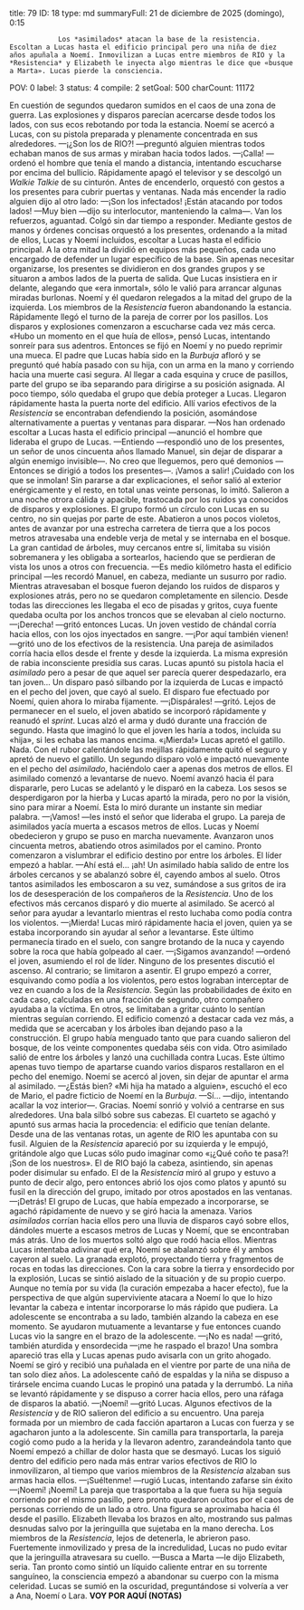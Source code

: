 title:          79
ID:             18
type:           md
summaryFull:    21 de diciembre de 2025 (domingo), 0:15
                
                Los *asimilados* atacan la base de la resistencia. Escoltan a Lucas hasta el edificio principal pero una niña de diez años apuñala a Noemí. Inmovilizan a Lucas entre miembros de RIO y la *Resistencia* y Elizabeth le inyecta algo mientras le dice que «busque a Marta». Lucas pierde la consciencia.
POV:            0
label:          3
status:         4
compile:        2
setGoal:        500
charCount:      11172


En cuestión de segundos quedaron sumidos en el caos de una zona de guerra. Las explosiones y disparos parecían acercarse desde todos los lados, con sus ecos rebotando por toda la estancia.
Noemí se acercó a Lucas, con su pistola preparada y plenamente concentrada en sus alrededores.
—¡¿Son los de RIO?! —preguntó alguien mientras todos echaban manos de sus armas y miraban hacia todos lados.
—¡Calla! —ordenó el hombre que tenía el mando a distancia, intentando escucharse por encima del bullicio. Rápidamente apagó el televisor y se descolgó un *Walkie Talkie* de su cinturón. Antes de encenderlo, orquestó con gestos a los presentes para cubrir puertas y ventanas.
Nada más encender la radio alguien dijo al otro lado:
—¡Son los infectados! ¡Están atacando por todos lados!
—Muy bien —dijo su interlocutor, manteniendo la calma—. Van los refuerzos, aguantad.
Colgó sin dar tiempo a responder.
Mediante gestos de manos y órdenes concisas orquestó a los presentes, ordenando a la mitad de ellos, Lucas y Noemí incluidos, escoltar a Lucas hasta el edificio principal. A la otra mitad la dividió en equipos más pequeños, cada uno encargado de defender un lugar específico de la base.
Sin apenas necesitar organizarse, los presentes se dividieron en dos grandes grupos y se situaron a ambos lados de la puerta de salida.
Que Lucas insistiera en ir delante, alegando que «era inmortal», sólo le valió para arrancar algunas miradas burlonas. Noemí y él quedaron relegados a la mitad del grupo de la izquierda.
Los miembros de la *Resistencia* fueron abandonando la estancia. Rápidamente llegó el turno de la pareja de correr por los pasillos. Los disparos y explosiones comenzaron a escucharse cada vez más cerca.
«Hubo un momento en el que huía de ellos», pensó Lucas, intentando sonreír para sus adentros. Entonces se fijó en Noemí y no puedo reprimir una mueca. El padre que Lucas había sido en la *Burbuja* afloró y se preguntó qué había pasado con su hija, con un arma en la mano y corriendo hacia una muerte casi segura.
Al llegar a cada esquina y cruce de pasillos, parte del grupo se iba separando para dirigirse a su posición asignada. Al poco tiempo, sólo quedaba el grupo que debía proteger a Lucas.
Llegaron rápidamente hasta la puerta norte del edificio. Allí varios efectivos de la *Resistencia* se encontraban defendiendo la posición, asomándose alternativamente a puertas y ventanas para disparar.
—Nos han ordenado escoltar a Lucas hasta el edificio principal —anunció el hombre que lideraba el grupo de Lucas.
—Entiendo —respondió uno de los presentes, un señor de unos cincuenta años llamado Manuel, sin dejar de disparar a algún enemigo invisible—. No creo que lleguemos, pero qué demonios —Entonces se dirigió a todos los presentes—. ¡Vamos a salir! ¡Cuidado con los que se inmolan!
Sin pararse a dar explicaciones, el señor salió al exterior enérgicamente y el resto, en total unas veinte personas, lo imitó.
Salieron a una noche otrora cálida y apacible, trastocada por los ruidos ya conocidos de disparos y explosiones.
El grupo formó un círculo con Lucas en su centro, no sin quejas por parte de este. Abatieron a unos pocos violetos, antes de avanzar por una estrecha carretera de tierra que a los pocos metros atravesaba una endeble verja de metal y se internaba en el bosque.
La gran cantidad de árboles, muy cercanos entre sí, limitaba su visión sobremanera y les obligaba a sortearlos, haciendo que se perdieran de vista los unos a otros con frecuencia.
—Es medio kilómetro hasta el edificio principal —les recordó Manuel, en cabeza, mediante un susurro por radio.
Mientras atravesaban el bosque fueron dejando los ruidos de disparos y explosiones atrás, pero no se quedaron completamente en silencio. Desde todas las direcciones les llegaba el eco de pisadas y gritos, cuya fuente quedaba oculta por los anchos troncos que se elevaban al cielo nocturno.
—¡Derecha! —gritó entonces Lucas.
Un joven vestido de chándal corría hacia ellos, con los ojos inyectados en sangre.
—¡Por aquí también vienen! —gritó uno de los efectivos de la resistencia.
Una pareja de asimilados corría hacia ellos desde el frente y desde la izquierda. La misma expresión de rabia inconsciente presidía sus caras.
Lucas apuntó su pistola hacia el *asimilado* pero a pesar de que aquel ser parecía querer despedazarlo, era tan joven...
Un disparo pasó silbando por la izquierda de Lucas e impactó en el pecho del joven, que cayó al suelo. El disparo fue efectuado por Noemí, quien ahora lo miraba fijamente.
—¡Dispárales! —gritó.
Lejos de permanecer en el suelo, el joven abatido se incorporó rápidamente y reanudó el *sprint*.
Lucas alzó el arma y dudó durante una fracción de segundo. Hasta que imaginó lo que el joven les haría a todos, incluida su «hija», si les echaba las manos encima.
«¡Mierda!»
Lucas apretó el gatillo.
Nada.
Con el rubor calentándole las mejillas rápidamente quitó el seguro y apretó de nuevo el gatillo.
Un segundo disparo voló e impactó nuevamente en el pecho del *asimilado*, haciéndolo caer a apenas dos metros de ellos.
El asimilado comenzó a levantarse de nuevo. Noemí avanzó hacia él para dispararle, pero Lucas se adelantó y le disparó en la cabeza. Los sesos se desperdigaron por la hierba y Lucas apartó la mirada, pero no por la visión, sino para mirar a Noemí.
Esta lo miró durante un instante sin mediar palabra.
—¡Vamos! —les instó el señor que lideraba el grupo.
La pareja de asimilados yacía muerta a escasos metros de ellos. Lucas y Noemí obedecieron y grupo se puso en marcha nuevamente.
Avanzaron unos cincuenta metros, abatiendo otros asimilados por el camino. Pronto comenzaron a vislumbrar el edificio destino por entre los árboles.
El líder empezó a hablar.
—Ahí está el... ¡ah!
Un asimilado había salido de entre los árboles cercanos y se abalanzó sobre él, cayendo ambos al suelo.
Otros tantos asimilados les emboscaron a su vez, sumándose a sus gritos de ira los de desesperación de los compañeros de la *Resistencia*.
Uno de los efectivos más cercanos disparó y dio muerte al asimilado. Se acercó al señor para ayudar a levantarlo mientras el resto luchaba como podía contra los violentos.
—¡Mierda!
Lucas miró rápidamente hacia el joven, quien ya se estaba incorporando sin ayudar al señor a levantarse. Este último permanecía tirado en el suelo, con sangre brotando de la nuca y cayendo sobre la roca que había golpeado al caer.
—¡Sigamos avanzando! —ordenó el joven, asumiendo el rol de líder. Ninguno de los presentes discutió el ascenso. Al contrario; se limitaron a asentir.
El grupo empezó a correr, esquivando como podía a los violentos, pero estos lograban interceptar de vez en cuando a los de la *Resistencia*. Según las probabilidades de éxito en cada caso, calculadas en una fracción de segundo, otro compañero ayudaba a la víctima. En otros, se limitaban a gritar cuánto lo sentían mientras seguían corriendo.
El edificio comenzó a destacar cada vez más, a medida que se acercaban y los árboles iban dejando paso a la construcción.
El grupo había menguado tanto que para cuando salieron del bosque, de los veinte componentes quedaba séis con vida.
Otro asimilado salió de entre los árboles y lanzó una cuchillada contra Lucas. Este último apenas tuvo tiempo de apartarse cuando varios disparos restallaron en el pecho del enemigo.
Noemí se acercó al joven, sin dejar de apuntar el arma al asimilado.
—¿Estás bien?
«Mi hija ha matado a alguien», escuchó el eco de Mario, el padre ficticio de Noemí en la *Burbuja*.
—Sí... —dijo, intentando acallar la voz interior—. Gracias.
Noemí sonrió y volvió a centrarse en sus alrededores.
Una bala silbó sobre sus cabezas. El cuarteto se agachó y apuntó sus armas hacia la procedencia: el edificio que tenían delante.
Desde una de las ventanas rotas, un agente de RIO les apuntaba con su fusil.
Alguien de la *Resistencia* apareció por su izquierda y le empujó, gritándole algo que Lucas sólo pudo imaginar como «¡¿Qué coño te pasa?! ¡Son de los nuestros».
El de RIO bajó la cabeza, asintiendo, sin apenas poder disimular su enfado.
El de la *Resistencia* miró al grupo y estuvo a punto de decir algo, pero entonces abrió los ojos como platos y apuntó su fusil en la dirección del grupo, imitado por otros apostados en las ventanas.
—¡Detrás!
El grupo de Lucas, que había empezado a incorporarse, se agachó rápidamente de nuevo y se giró hacia la amenaza.
Varios *asimilados* corrían hacia ellos pero una lluvia de disparos cayó sobre ellos, dándoles muerte a escasos metros de Lucas y Noemí, que se encontraban más atrás.
Uno de los muertos soltó algo que rodó hacia ellos. Mientras Lucas intentaba adivinar qué era, Noemí se abalanzó sobre él y ambos cayeron al suelo.
La granada explotó, proyectando tierra y fragmentos de rocas en todas las direcciones. Con la cara sobre la tierra y ensordecido por la explosión, Lucas se sintió aislado de la  situación y de su propio cuerpo. Aunque no temía por su vida (la curación empezaba a hacer efecto), fue la perspectiva de que algún superviviente atacara a Noemí lo que lo hizo levantar la cabeza e intentar incorporarse lo más rápido que pudiera.
La adolescente se encontraba a su lado, también alzando la cabeza en ese momento. Se ayudaron mutuamente a levantarse y fue entonces cuando Lucas vio la sangre en el brazo de la adolescente.
—¡No es nada! —gritó, también aturdida y ensordecida —¡me he raspado el brazo!
Una sombra apareció tras ella y Lucas apenas pudo avisarla con un grito ahogado.
Noemí se giró y recibió una puñalada en el vientre por parte de una niña de tan solo diez años. La adolescente cañó de espaldas y la niña se dispuso a tirársele encima cuando Lucas le propinó una patada y la derrumbó. La niña se levantó rápidamente y se dispuso a correr hacia ellos, pero una ráfaga de disparos la abatió.
—¡Noemí! —gritó Lucas.
Algunos efectivos de la *Resistencia* y de RIO salieron del edificio a su encuentro. Una pareja formada por un miembro de cada facción apartaron a Lucas con fuerza y se agacharon junto a la adolescente.
Sin camilla para transportarla, la pareja cogió como pudo a la herida y la llevaron adentro, zarandeándola tanto que Noemí empezó a chillar de dolor hasta que se desmayó.
Lucas los siguió dentro del edificio pero nada más entrar varios efectivos de RIO lo inmovilizaron, al tiempo que varios miembros de la *Resistencia* alzaban sus armas hacia ellos.
—¡Suéltenme! —rugió Lucas, intentando zafarse sin éxito —¡Noemí! ¡Noemí!
La pareja que trasportaba a la que fuera su hija seguía corriendo por el mismo pasillo, pero pronto quedaron ocultos por el caos de personas corriendo de un lado a otro.
Una figura se aproximaba hacia él desde el pasillo. Elizabeth llevaba los brazos en alto, mostrando sus palmas desnudas salvo por la jeringuilla que sujetaba en la mano derecha.
Los miembros de la *Resistencia*, lejos de detenerla, le abrieron paso.
Fuertemente inmovilizado y presa de la incredulidad, Lucas no pudo evitar que la jeringuilla atravesara su cuello.
—Busca a Marta —le dijo Elizabeth, seria.
Tan pronto como sintió un líquido caliente entrar en su torrente sanguíneo, la consciencia empezó a abandonar su cuerpo con la misma celeridad.
Lucas se sumió en la oscuridad, preguntándose si volvería a ver a Ana, Noemí o Lara.
**VOY POR AQUÍ (NOTAS)**